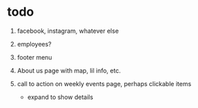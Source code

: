 # todo

1. facebook, instagram, whatever else

2. employees?

3. footer menu

4. About us page with map, lil info, etc.

5. call to action on weekly events page, perhaps clickable items

    - expand to show details
